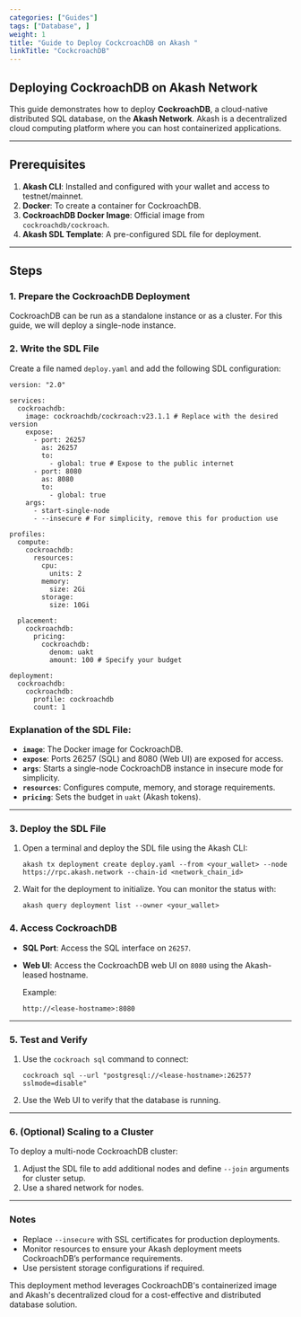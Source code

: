 ```yaml
---
categories: ["Guides"]
tags: ["Database", ]
weight: 1
title: "Guide to Deploy CockcroachDB on Akash "
linkTitle: "CockcroachDB"
---
```


## Deploying CockroachDB on Akash Network

This guide demonstrates how to deploy **CockroachDB**, a cloud-native distributed SQL database, on the **Akash Network**. Akash is a decentralized cloud computing platform where you can host containerized applications.

---

## Prerequisites
1. **Akash CLI**: Installed and configured with your wallet and access to testnet/mainnet.
2. **Docker**: To create a container for CockroachDB.
3. **CockroachDB Docker Image**: Official image from `cockroachdb/cockroach`.
4. **Akash SDL Template**: A pre-configured SDL file for deployment.

---

## Steps

### 1. Prepare the CockroachDB Deployment
CockroachDB can be run as a standalone instance or as a cluster. For this guide, we will deploy a single-node instance.

### 2. Write the SDL File
Create a file named `deploy.yaml` and add the following SDL configuration:

```
version: "2.0"

services:
  cockroachdb:
    image: cockroachdb/cockroach:v23.1.1 # Replace with the desired version
    expose:
      - port: 26257
        as: 26257
        to:
          - global: true # Expose to the public internet
      - port: 8080
        as: 8080
        to:
          - global: true
    args:
      - start-single-node
      - --insecure # For simplicity, remove this for production use

profiles:
  compute:
    cockroachdb:
      resources:
        cpu:
          units: 2
        memory:
          size: 2Gi
        storage:
          size: 10Gi

  placement:
    cockroachdb:
      pricing:
        cockroachdb: 
          denom: uakt
          amount: 100 # Specify your budget

deployment:
  cockroachdb:
    cockroachdb:
      profile: cockroachdb
      count: 1
```

### Explanation of the SDL File:
- **`image`**: The Docker image for CockroachDB.
- **`expose`**: Ports 26257 (SQL) and 8080 (Web UI) are exposed for access.
- **`args`**: Starts a single-node CockroachDB instance in insecure mode for simplicity.
- **`resources`**: Configures compute, memory, and storage requirements.
- **`pricing`**: Sets the budget in `uakt` (Akash tokens).

---

### 3. Deploy the SDL File
1. Open a terminal and deploy the SDL file using the Akash CLI:
   ```
   akash tx deployment create deploy.yaml --from <your_wallet> --node https://rpc.akash.network --chain-id <network_chain_id>
   ```
2. Wait for the deployment to initialize. You can monitor the status with:
   ```
   akash query deployment list --owner <your_wallet>
   ```

### 4. Access CockroachDB
- **SQL Port**: Access the SQL interface on `26257`.
- **Web UI**: Access the CockroachDB web UI on `8080` using the Akash-leased hostname.

   Example:
   ```
   http://<lease-hostname>:8080
   ```

---

### 5. Test and Verify
1. Use the `cockroach sql` command to connect:
   ```
   cockroach sql --url "postgresql://<lease-hostname>:26257?sslmode=disable"
   ```
2. Use the Web UI to verify that the database is running.

---

### 6. (Optional) Scaling to a Cluster
To deploy a multi-node CockroachDB cluster:
1. Adjust the SDL file to add additional nodes and define `--join` arguments for cluster setup.
2. Use a shared network for nodes.

---

### Notes
- Replace `--insecure` with SSL certificates for production deployments.
- Monitor resources to ensure your Akash deployment meets CockroachDB’s performance requirements.
- Use persistent storage configurations if required.

This deployment method leverages CockroachDB's containerized image and Akash's decentralized cloud for a cost-effective and distributed database solution.